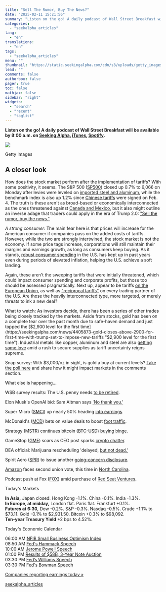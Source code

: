 ```yaml
---
title: "Sell The Rumor, Buy The News?"
date: "2025-02-11 15:21:56"
summary: "Listen on the go! A daily podcast of Wall Street Breakfast will be available by 8:00 a.m. on Seeking Alpha, iTunes, Spotify. Getty Images A closer look How does the stock market perform after the implementation of tariffs? With some positivity, it seems. The S&amp;P 500 (SP500) closed up 0.7%..."
categories:
  - "seekalpha_articles"
lang:
  - "en"
translations:
  - "en"
tags:
  - "seekalpha_articles"
menu: ""
thumbnail: "https://static.seekingalpha.com/cdn/s3/uploads/getty_images/1560557977/image_1560557977.jpg"
lead: ""
comments: false
authorbox: false
pager: true
toc: false
mathjax: false
sidebar: "right"
widgets:
  - "search"
  - "recent"
  - "taglist"
---
```


**Listen on the go! A daily podcast of Wall Street Breakfast will be available by 8:00 a.m. on [Seeking Alpha](https://seekingalpha.com/author/wall-street-breakfast?utm_source=newsletter&utm_medium=toptext&utm_campaign=wsbpodpromo), [iTunes](https://podcasts.apple.com/us/podcast/wall-street-breakfast/id1358381502), [Spotify](https://open.spotify.com/show/05uLjJxkVgQsRk8LWLCLpx).**

 ![](https://static.seekingalpha.com/cdn/s3/uploads/getty_images/1560557977/image_1560557977.jpg?io=getty-c-w750)



Getty Images




A closer look
-------------

How does the stock market perform after the implementation of tariffs? With some positivity, it seems. The S&P 500 ([SP500](https://seekingalpha.com/symbol/SP500#hasComeFromMpArticle=false#source=section%3Amain_content%7Cbutton%3Abody_link%7Cfirst_level_url%3Anews "S&P 500 Index")) closed up 0.7% to 6,066 on Monday after levies were leveled on [imported steel and aluminum](https://seekingalpha.com/news/4405874-trump-signs-order-imposing-25-percent-tariffs-on-steel-and-aluminum "imported steel and aluminum"), while the benchmark index is also up 1.2% since [Chinese tariffs](https://seekingalpha.com/news/4402411-tit-for-tat-china-hits-back-with-tariffs-on-u_s_-coal-lng-vehicles "Chinese tariffs") were signed on Feb. 4. The truth is these aren't as broad-based or economically interconnected as the ones threatened against [Canada and Mexico](https://seekingalpha.com/news/4401811-sa-sentiment-survey-do-you-support-trumps-new-tariffs-on-canada-mexico-and-china "Canada and Mexico"), but it also might outline an inverse adage that traders could apply in the era of Trump 2.0: ["Sell the rumor, buy the news."](https://seekingalpha.com/news/4406000-trading-strategy-for-trump-tariffs-sell-the-rumor-buy-the-news)  
  
*A strong consumer:* The main fear here is that prices will increase for the American consumer if companies pass on the added costs of tariffs. However, while the two are strongly intertwined, the stock market is not the economy. If some price tags increase, corporations will still maintain their margins and earnings growth, as long as consumers keep buying. As it stands, [robust consumer spending](https://seekingalpha.com/article/4753904-december-consumer-incomespending-and-inflation "robust consumer spending") in the U.S. has kept up in past years even during periods of elevated inflation, helping the U.S. achieve a soft landing.  
  
Again, these aren't the sweeping tariffs that were initially threatened, which could impact consumer spending and corporate profits, but those too should be assessed pragmatically. Next up, appear to be tariffs [on the European Union](https://seekingalpha.com/pr/19997557-eu-vows-tough-countermeasures-to-us-tariffs#hasComeFromMpArticle=false#source=section%3Amain_content%7Cbutton%3Abody_link%7Cfirst_level_url%3Anews "on the European Union"), as well as ["reciprocal tariffs"](https://seekingalpha.com/news/4405425-trump-says-he-will-impose-25-tariffs-on-all-steel-aluminum-imports-reports "\"reciprocal tariffs\"") on every trading partner of the U.S. Are those the heavily interconnected type, more targeted, or merely threats to ink a new deal?  
  
What to watch: As investors decide, there has been a series of other trades being closely tracked by the markets. Aside from stocks, gold has been on a complete tear over the past month due to safe-haven demand and just topped the [$2,900 level for the first time](https://seekingalpha.com/news/4405873-gold-closes-above-2900-for-first-time-with-trump-set-to-impose-new-tariffs "$2,900 level for the first time"). Industrial metals like copper, aluminum and steel are also [getting some love](https://seekingalpha.com/news/4405688-base-metals-etfs-jump-on-trumps-tariff-plan-for-steel-aluminum-imports "getting some love") amid a rush to secure supplies as tariff uncertainty reigns supreme.  
  
Snap survey: With $3,000/oz in sight, is gold a buy at current levels? [Take the poll here](https://forms.gle/AWeVt95qxrkdbN3f7 "Take the poll here") and share how it might impact markets in the comments section.

 

What else is happening...

WSB survey results: The U.S. penny needs [to be retired](https://docs.google.com/forms/d/e/1FAIpQLSfsGOngELTYCrbAcc82HyOGTTfLndDPfbnosY6xm2plhKkIvg/viewanalytics).  
  
Elon Musk's OpenAI bid: Sam Altman says ['No thank you.'](https://seekingalpha.com/news/4405839-altman-fires-back-at-musk-over-unsolicited-openai-bid-says-no-thank-you)  
  
Super Micro ([SMCI](https://seekingalpha.com/symbol/SMCI "Super Micro Computer, Inc.")) up nearly 50% heading [into earnings](https://seekingalpha.com/news/4405661-super-micro-computer-stock-rises-nearly-50-heading-into-earnings).  
  
McDonald's ([MCD](https://seekingalpha.com/symbol/MCD "McDonald's Corporation")) bets on value deals to boost [foot traffic](https://seekingalpha.com/news/4405638-mcdonalds-bets-on-value-deals-to-boost-foot-traffic-and-sales).   
  
Strategy ([MSTR](https://seekingalpha.com/symbol/MSTR "Strategy")) continues bitcoin ([BTC-USD](https://seekingalpha.com/symbol/BTC-USD "Bitcoin USD")) [buying binge](https://seekingalpha.com/news/4405524-strategy-buys-7633-btc-from-feb_-3-9).  
  
GameStop ([GME](https://seekingalpha.com/symbol/GME "GameStop Corp.")) soars as CEO post sparks [crypto chatter](https://seekingalpha.com/news/4405914-gamestop-stock-ryan-cohen-michael-saylor-photo).   
   
DEA official: Marijuana rescheduling 'delayed, [but not dead.'](https://seekingalpha.com/news/4405779-marijuana-rescheduling-delayed-but-not-dead-report)   
  
Spirit Aero ([SPR](https://seekingalpha.com/symbol/SPR "Spirit AeroSystems Holdings, Inc.")) to issue another [going-concern disclosure](https://seekingalpha.com/news/4405727-spirit-aerosystems-estimates-quarterly-revenue-will-exceed-estimates).   
  
[Amazon](https://seekingalpha.com/symbol/AMZN) faces second union vote, this time in [North Carolina](https://seekingalpha.com/news/4405916-union-vote-amazon-warehouse-north-carolina).  
  
Podcast push at Fox ([FOX](https://seekingalpha.com/symbol/FOX "Fox Corporation")) amid purchase of [Red Seat Ventures](https://seekingalpha.com/news/4405915-fox-corp-acquires-red-seat-ventures-podcast-market).

Today's Markets

**In Asia,**  Japan closed. Hong Kong -1.1%. China -0.1%. India -1.3%.  
**In Europe, at midday,**  London flat. Paris flat. Frankfurt +0.1%.  
**Futures at 6:30,**  Dow -0.2%. S&P -0.3%. Nasdaq -0.5%. Crude +1.1% to $73.11. Gold -0.1% to $2,931.50. Bitcoin +0.3% to $98,092.  
**Ten-year Treasury Yield**  +2 bps to 4.52%.

Today's Economic Calendar

06:00 AM  [NFIB Small Business Optimism Index](https://seekingalpha.com/news/4405710-tuesdays-economic-calendar)  
08:50 AM [Fed's Hammack Speech](https://seekingalpha.com/news/4405710-tuesdays-economic-calendar)  
10:00 AM [Jerome Powell Speech](https://seekingalpha.com/news/4405710-tuesdays-economic-calendar)  
01:00 PM [Results of $58B, 3-Year Note Auction](https://seekingalpha.com/news/4405710-tuesdays-economic-calendar)  
03:30 PM [Fed’s Williams Speech](https://seekingalpha.com/news/4405710-tuesdays-economic-calendar)   
03:30 PM [Fed's Bowman Speech](https://seekingalpha.com/news/4405710-tuesdays-economic-calendar)   
  
[Companies reporting earnings today »](https://seekingalpha.com/earnings/earnings-calendar#hasComeFromMpArticle=false#source=section%3Amain_content%7Cbutton%3Abody_link)

[seekalpha_articles](https://seekingalpha.com/article/4756933-sell-the-rumor-buy-the-news)
